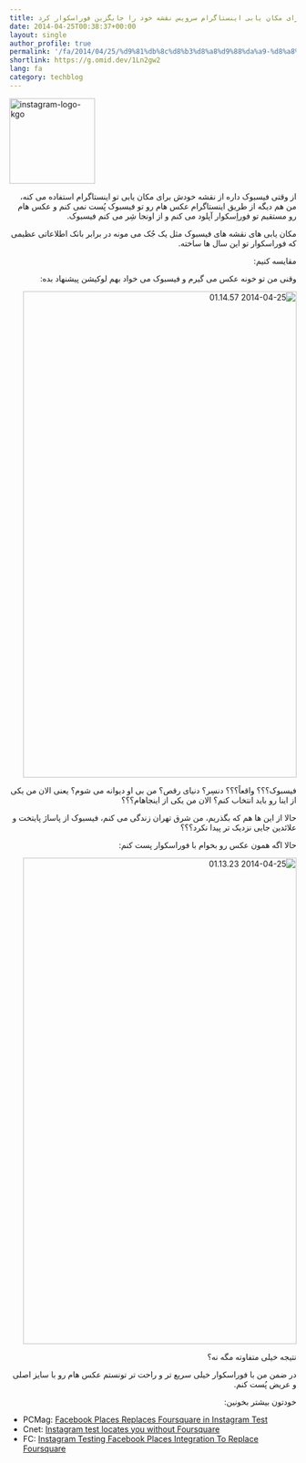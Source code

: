 ```yaml
---
title: فیسبوک برای مکان یابی اینستاگرام سرویس نقشه خود را جایگزین فوراسکوار کرد
date: 2014-04-25T00:38:37+00:00
layout: single
author_profile: true
permalink: '/fa/2014/04/25/%d9%81%db%8c%d8%b3%d8%a8%d9%88%da%a9-%d8%a8%d8%b1%d8%a7%db%8c-%d9%85%da%a9%d8%a7%d9%86-%db%8c%d8%a7%d8%a8%db%8c-%d8%a7%db%8c%d9%86%d8%b3%d8%aa%d8%a7%da%af%d8%b1%d8%a7%d9%85-%d8%b3%d8%b1%d9%88%db%8c/'
shortlink: https://g.omid.dev/1Ln2gw2
lang: fa
category: techblog
---
```

<img class="alignleft wp-image-80 size-thumbnail" src="/images/2014/04/instagram-logo-kgo-150x150.png" alt="instagram-logo-kgo" width="150" height="150" />

<p dir="rtl">
  از وقتی فیسبوک داره از نقشه خودش برای مکان یابی تو اینستاگرام استفاده می کنه، من هم دیگه از طریق اینستاگرام عکس هام رو تو فیسبوک پُست نمی کنم و عکس هام رو مستقیم تو فوراِسکوار آپلود می کنم و از اونجا شِر می کنم فیسبوک.
</p>

<p dir="rtl">
  مکان یابی های نقشه های فیسبوک مثل یک جُک می مونه در برابر بانک اطلاعاتی عظیمی که فوراسکوار تو این سال ها ساخته.
</p>

<p dir="rtl">
  مقایسه کنیم:
</p>

<p dir="rtl">
  وقنی من تو خونه عکس می گیرم و فیسبوک می خواد بهم لوکیشن پیشنهاد بده:
</p>

<p dir="rtl">
  <a href="/images/2014/04/2014-04-25-01.14.57.png"><img class="alignnone size-full wp-image-79" src="/images/2014/04/2014-04-25-01.14.57.png" alt="2014-04-25 01.14.57" width="480" height="854" /></a>
</p>

<p dir="rtl">
  فیسبوک؟؟؟ واقعاً؟؟؟ دنسِر؟ دنیای رقص؟ من بی او دیوانه می شوم؟ یعنی الان من یکی از اینا رو باید انتخاب کنم؟ الان من یکی از اینجاهام؟؟؟
</p>

<p dir="rtl">
  حالا از این ها هم که بگذریم، من شرق تهران زندگی می کنم، فیسبوک از پاساژ پایتخت و علائدین جایی نزدیک تر پیدا نکرد؟؟؟
</p>

<p dir="rtl">
  حالا اگه همون عکس رو بخوام با فوراسکوار پست کنم:
</p>

<p dir="rtl">
  <a href="/images/2014/04/2014-04-25-01.13.23.png"><img class="alignnone size-full wp-image-78" src="/images/2014/04/2014-04-25-01.13.23.png" alt="2014-04-25 01.13.23" width="480" height="854" /></a>
</p>

<p dir="rtl">
  نتیجه خیلی متفاوته مگه نه؟
</p>

<p dir="rtl">
  در ضمن من با فوراسکوار خیلی سریع تر و راحت تر تونستم عکس هام رو با سایز اصلی و عریض پُست کنم.
</p>

<p dir="rtl">
  خودتون بیشتر بخونین:
</p>

  * PCMag: <a title="Facebook Places Replaces Foursquare in Instagram Test" href="http://www.pcmag.com/article2/0,2817,2455555,00.asp" target="_blank">Facebook Places Replaces Foursquare in Instagram Test</a>
  * Cnet: <a title="Instagram test locates you without Foursquare" href="http://www.cnet.com/news/instagram-removing-foursquare-in-places-test/" target="_blank">Instagram test locates you without Foursquare</a>
  * FC: <a title="Instagram Testing Facebook Places Integration To Replace Foursquare" href="http://www.fastcompany.com/3028166/instagram-testing-facebook-places-integration-to-replace-foursquare" target="_blank">Instagram Testing Facebook Places Integration To Replace Foursquare</a>